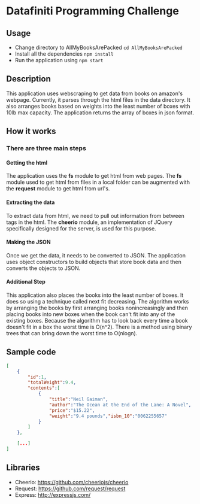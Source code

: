 # Datafiniti Programming Challenge

## Usage
* Change directory to AllMyBooksArePacked
```cd AllMyBooksArePacked```
* Install all the dependencies
```npm install```
* Run the application using
```npm start```

## Description
This application uses webscraping to get data from books on amazon's webpage. Currently, it parses through the html files in the data directory. It also arranges books based on weights into the least number of boxes with 10lb max capacity. The application returns the array of boxes in json format.

## How it works
	
### There are three main steps

#### Getting the html
The application uses the **fs** module to get html from web pages. The **fs** module used to get html from files in a local folder can be augmented with the **request** module to get html from url's.
#### Extracting the data 
To extract data from html, we need to pull out information from between tags in the html. The **cheerio** module, an implementation of JQuery specifically designed for the server, is used for this purpose.
#### Making the JSON
Once we get the data, it needs to be converted to JSON. The application uses object constructors to build objects that store book data and then converts the objects to JSON.

#### Additional Step
This application also places the books into the least number of boxes. It does so using a technique called next fit decreasing. The algorithm works by arranging the books by first arranging books nonincreasingly and then placing books into new boxes when the book can't fit into any of the existing boxes. Because the algorithm has to look back every time a book doesn't fit in a box the worst time is O(n^2). There is a method using binary trees that can bring down the worst time to O(nlogn).

## Sample code

```json
[
	{
		"id":1,
		"totalWeight":9.4,
		"contents":[
			{
				"title":"Neil Gaiman",
				"author":"The Ocean at the End of the Lane: A Novel",
				"price":"$15.22",
				"weight":"9.4 pounds","isbn_10":"0062255657"
			}
		]
	},

	[...]
]
```

## Libraries 
* Cheerio: https://github.com/cheeriojs/cheerio
* Request: https://github.com/request/request
* Express: http://expressjs.com/
